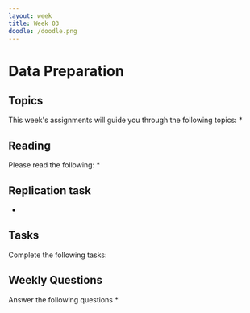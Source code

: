 ```yaml
---
layout: week
title: Week 03
doodle: /doodle.png
---
```


# Data Preparation

## Topics

This week's assignments will guide you through the following topics:
* 

## Reading

Please read the following:
* 

## Replication task
* 


## Tasks

Complete the following tasks:


## Weekly Questions

Answer the following questions
* 
